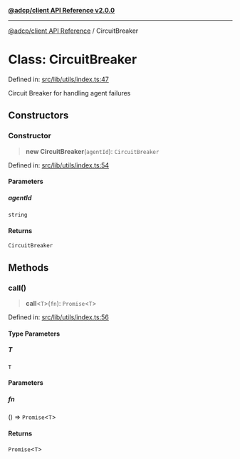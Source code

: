 [**@adcp/client API Reference v2.0.0**](../README.md)

***

[@adcp/client API Reference](../README.md) / CircuitBreaker

# Class: CircuitBreaker

Defined in: [src/lib/utils/index.ts:47](https://github.com/adcontextprotocol/adcp-client/blob/e8953d756e5ce5fafa76c5e8fa2f0316f0da0998/src/lib/utils/index.ts#L47)

Circuit Breaker for handling agent failures

## Constructors

### Constructor

> **new CircuitBreaker**(`agentId`): `CircuitBreaker`

Defined in: [src/lib/utils/index.ts:54](https://github.com/adcontextprotocol/adcp-client/blob/e8953d756e5ce5fafa76c5e8fa2f0316f0da0998/src/lib/utils/index.ts#L54)

#### Parameters

##### agentId

`string`

#### Returns

`CircuitBreaker`

## Methods

### call()

> **call**\<`T`\>(`fn`): `Promise`\<`T`\>

Defined in: [src/lib/utils/index.ts:56](https://github.com/adcontextprotocol/adcp-client/blob/e8953d756e5ce5fafa76c5e8fa2f0316f0da0998/src/lib/utils/index.ts#L56)

#### Type Parameters

##### T

`T`

#### Parameters

##### fn

() => `Promise`\<`T`\>

#### Returns

`Promise`\<`T`\>
